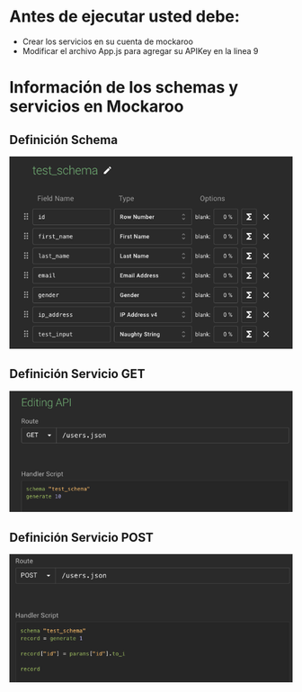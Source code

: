 # Antes de ejecutar usted debe:

- Crear los servicios en su cuenta de mockaroo
- Modificar el archivo App.js para agregar su APIKey en la linea 9

# Información de los schemas y servicios en Mockaroo

## Definición Schema

![](./public/schema.png)

## Definición Servicio GET

![](./public/getService.png)

## Definición Servicio POST

![](./public/postService.png)
